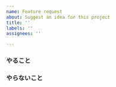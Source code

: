 ```yaml
---
name: Feature request
about: Suggest an idea for this project
title: ''
labels: ''
assignees: ''

---
```


### やること


### やらないこと
